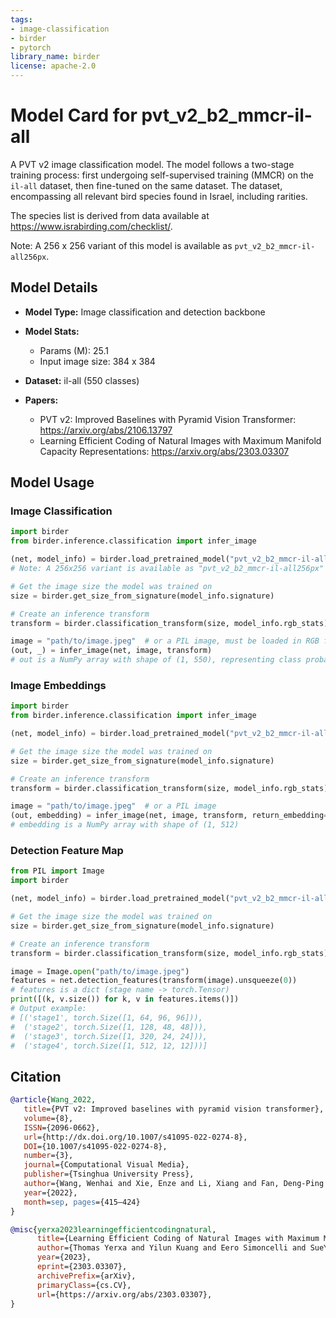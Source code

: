 ```yaml
---
tags:
- image-classification
- birder
- pytorch
library_name: birder
license: apache-2.0
---
```


# Model Card for pvt_v2_b2_mmcr-il-all

A PVT v2 image classification model. The model follows a two-stage training process: first undergoing self-supervised training (MMCR) on the `il-all` dataset, then fine-tuned on the same dataset. The dataset, encompassing all relevant bird species found in Israel, including rarities.

The species list is derived from data available at <https://www.israbirding.com/checklist/>.

Note: A 256 x 256 variant of this model is available as `pvt_v2_b2_mmcr-il-all256px`.

## Model Details

- **Model Type:** Image classification and detection backbone
- **Model Stats:**
    - Params (M): 25.1
    - Input image size: 384 x 384
- **Dataset:** il-all (550 classes)

- **Papers:**
    - PVT v2: Improved Baselines with Pyramid Vision Transformer: <https://arxiv.org/abs/2106.13797>
    - Learning Efficient Coding of Natural Images with Maximum Manifold Capacity Representations: <https://arxiv.org/abs/2303.03307>

## Model Usage

### Image Classification

```python
import birder
from birder.inference.classification import infer_image

(net, model_info) = birder.load_pretrained_model("pvt_v2_b2_mmcr-il-all", inference=True)
# Note: A 256x256 variant is available as "pvt_v2_b2_mmcr-il-all256px"

# Get the image size the model was trained on
size = birder.get_size_from_signature(model_info.signature)

# Create an inference transform
transform = birder.classification_transform(size, model_info.rgb_stats)

image = "path/to/image.jpeg"  # or a PIL image, must be loaded in RGB format
(out, _) = infer_image(net, image, transform)
# out is a NumPy array with shape of (1, 550), representing class probabilities.
```

### Image Embeddings

```python
import birder
from birder.inference.classification import infer_image

(net, model_info) = birder.load_pretrained_model("pvt_v2_b2_mmcr-il-all", inference=True)

# Get the image size the model was trained on
size = birder.get_size_from_signature(model_info.signature)

# Create an inference transform
transform = birder.classification_transform(size, model_info.rgb_stats)

image = "path/to/image.jpeg"  # or a PIL image
(out, embedding) = infer_image(net, image, transform, return_embedding=True)
# embedding is a NumPy array with shape of (1, 512)
```

### Detection Feature Map

```python
from PIL import Image
import birder

(net, model_info) = birder.load_pretrained_model("pvt_v2_b2_mmcr-il-all", inference=True)

# Get the image size the model was trained on
size = birder.get_size_from_signature(model_info.signature)

# Create an inference transform
transform = birder.classification_transform(size, model_info.rgb_stats)

image = Image.open("path/to/image.jpeg")
features = net.detection_features(transform(image).unsqueeze(0))
# features is a dict (stage name -> torch.Tensor)
print([(k, v.size()) for k, v in features.items()])
# Output example:
# [('stage1', torch.Size([1, 64, 96, 96])),
#  ('stage2', torch.Size([1, 128, 48, 48])),
#  ('stage3', torch.Size([1, 320, 24, 24])),
#  ('stage4', torch.Size([1, 512, 12, 12]))]
```

## Citation

```bibtex
@article{Wang_2022,
   title={PVT v2: Improved baselines with pyramid vision transformer},
   volume={8},
   ISSN={2096-0662},
   url={http://dx.doi.org/10.1007/s41095-022-0274-8},
   DOI={10.1007/s41095-022-0274-8},
   number={3},
   journal={Computational Visual Media},
   publisher={Tsinghua University Press},
   author={Wang, Wenhai and Xie, Enze and Li, Xiang and Fan, Deng-Ping and Song, Kaitao and Liang, Ding and Lu, Tong and Luo, Ping and Shao, Ling},
   year={2022},
   month=sep, pages={415–424}
}

@misc{yerxa2023learningefficientcodingnatural,
      title={Learning Efficient Coding of Natural Images with Maximum Manifold Capacity Representations},
      author={Thomas Yerxa and Yilun Kuang and Eero Simoncelli and SueYeon Chung},
      year={2023},
      eprint={2303.03307},
      archivePrefix={arXiv},
      primaryClass={cs.CV},
      url={https://arxiv.org/abs/2303.03307},
}
```
